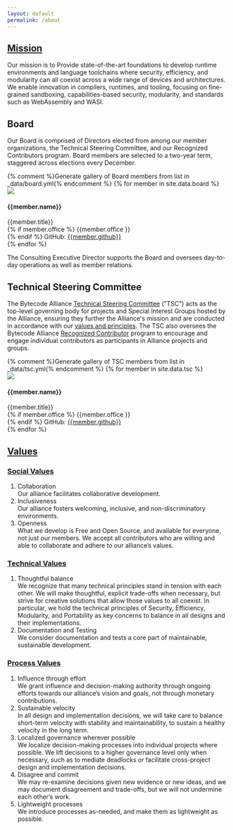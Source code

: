 ```yaml
---
layout: default
permalink: /about
---
```


<section>
    <div class="container w-container">
        <div class="width-container" markdown="1">

## [Mission](#mission)
Our mission is to Provide state-of-the-art foundations to develop runtime environments and language toolchains where security, efficiency, and modularity can all coexist across a wide range of devices and architectures. We enable innovation in compilers, runtimes, and tooling, focusing on fine-grained sandboxing, capabilities-based security, modularity, and standards such as WebAssembly and WASI.
</div>
</div>
</section>

<section>
   <div class="container w-container">
      <div class="width-container">
         <h2>Board</h2>
         <p>
         Our Board is comprised of Directors elected from among our member organizations, the Technical Steering Committee, and our Recognized Contributors program. Board members are selected to a two-year term, staggered across elections every December. 
         </p>
         <div class="board-gallery" id="board-gallery">
            {% comment %}Generate gallery of Board members from list in _data/board.yml{% endcomment %}
            {% for member in site.data.board %}
            <div class="board-member">
               <img src="https://github.com/{{member.github}}.png">
               <div>
                  <h4>{{member.name}}</h4>
                  {{member.title}}<br>
                  {% if member.office %}
                     {{member.office }}<br>
                  {% endif %}
                  GitHub: <a href="https://github.com/{{member.github}}">{{member.github}}</a>
               </div>
            </div>
            {% endfor %}
         </div>
         <p>
             The Consulting Executive Director supports the Board and oversees day-to-day operations as well as member relations.
          </p>
         <h2>Technical Steering Committee</h2>
         <p>
            The Bytecode Alliance <a href="https://github.com/bytecodealliance/governance/blob/main/TSC/charter.md">Technical Steering Committee</a> ("TSC") acts as the top-level governing body for projects and Special Interest Groups hosted by the Alliance, ensuring they further the Alliance's mission and are conducted in accordance with our <a href="#social-values">values and principles</a>.  The TSC also oversees the Bytecode Alliance <a href="https://github.com/bytecodealliance/governance/blob/main/TSC/charter.md#recognized-contributors">Recognized Contributor</a> program to encourage and engage individual contributors as participants in Alliance projects and groups.
         </p>
         <div class="board-gallery" id="tsc-gallery">
           {% comment %}Generate gallery of TSC members from list in _data/tsc.yml{% endcomment %}
           {% for member in site.data.tsc %}
            <div class="board-member">
               <img src="https://github.com/{{member.github}}.png">
               <div>
                  <h4>{{member.name}}</h4>
                  {{member.title}}<br>
                  {% if member.office %}
                     {{member.office }}<br>
                  {% endif %}
                  GitHub: <a href="https://github.com/{{member.github}}">{{member.github}}</a>
               </div>
            </div>
            {% endfor %}
        </div>
      </div>
   </div>
</section>

<section>
    <div class="container w-container">
        <div class="width-container" markdown="1">

## [Values](#values)

### [Social Values](#social-values)
1. Collaboration<br>
   Our alliance facilitates collaborative development.
2. Inclusiveness<br>
   Our alliance fosters welcoming, inclusive, and non-discriminatory environments.
3. Openness<br>
   What we develop is Free and Open Source, and available for everyone, not just our members. We accept all contributors who are willing and able to collaborate and adhere to our alliance’s values.

### [Technical Values](#technical-values)
1. Thoughtful balance<br>
   We recognize that many technical principles stand in tension with each other. We will make thoughtful, explicit trade-offs when necessary, but strive for creative solutions that allow those values to all coexist. In particular, we hold the technical principles of Security, Efficiency, Modularity, and Portability as key concerns to balance in all designs and their implementations.
2. Documentation and Testing<br>
   We consider documentation and tests a core part of maintainable, sustainable development.

### [Process Values](#process-values)
1. Influence through effort<br>
   We grant influence and decision-making authority through ongoing efforts towards our alliance’s vision and goals, not through monetary contributions.
2. Sustainable velocity<br>
   In all design and implementation decisions, we will take care to balance short-term velocity with stability and maintainability, to sustain a healthy velocity in the long term.
3. Localized governance wherever possible<br>
   We localize decision-making processes into individual projects where possible. We lift decisions to a higher governance level only when necessary, such as to mediate deadlocks or facilitate cross-project design and implementation decisions.
4. Disagree and commit<br>
   We may re-examine decisions given new evidence or new ideas, and we may document disagreement and trade-offs, but we will not undermine each other’s work.
5. Lightweight processes<br>
   We introduce processes as-needed, and make them as lightweight as possible.

</div>
</div>
</section>